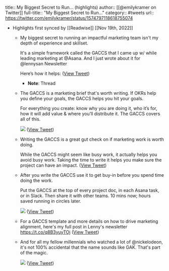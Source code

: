 title:: My Biggest Secret to Run... (highlights)
author:: [[@emilykramer on Twitter]]
full-title:: "My Biggest Secret to Run..."
category:: #tweets
url:: https://twitter.com/emilykramer/status/1574797118618755074

- Highlights first synced by [[Readwise]] [[Nov 19th, 2022]]
	- My biggest secret to running an impactful marketing team isn't my depth of experience and skillset.
	  
	  It's a simple framework called the GACCS that I came up w/ while leading marketing at @Asana. And I just wrote about it for @lennysan Newsletter
	  
	  Here’s how it helps: ([View Tweet](https://twitter.com/emilykramer/status/1574797118618755074))
		- **Note**: Thread
	- The GACCS is a marketing brief that's worth writing. If OKRs help you define your goals, the GACCS helps you hit your goals.
	  
	  For everything you create: know why you are doing it, who it’s for, how it will add value & where you’ll distribute it.  The GACCS covers all of this. 
	  
	  ![](https://pbs.twimg.com/media/FdrNo3aVIAAYRGZ.png) ([View Tweet](https://twitter.com/emilykramer/status/1574797126441189376))
	- Writing the GACCS is a great gut check on if marketing work is worth doing.
	  
	  While the GACCS might seem like busy work, it actually helps you avoid busy work. Taking the time to write it helps you make sure the project can have an impact. ([View Tweet](https://twitter.com/emilykramer/status/1574797129448448013))
	- After you write the GACCS use it to get buy-in before you spend time doing the work.
	  
	  Put the GACCS at the top of every project doc, in each Asana task, or in Slack. Then share it with other teams. 10 mins now; hours saved running in circles later. 
	  
	  ![](https://pbs.twimg.com/media/FdrNpbFUYAMH_Uy.jpg) ([View Tweet](https://twitter.com/emilykramer/status/1574797136025116678))
	- For a GACCS template and more details on how to drive marketing alignment, here's my full post in Lenny's newsletter https://t.co/q8B3yuyTOj ([View Tweet](https://twitter.com/emilykramer/status/1574797138973712391))
	- And for all my fellow millennials who watched a lot of @nickelodeon, it's not 100% accidental that the name sounds like GAK. That's part of the magic. 
	  
	  ![](https://pbs.twimg.com/media/FdrNp8wUYAQ71Xq.jpg) ([View Tweet](https://twitter.com/emilykramer/status/1574797144547942407))